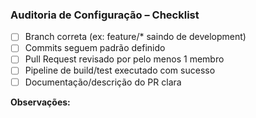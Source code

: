 ### Auditoria de Configuração – Checklist

- [ ] Branch correta (ex: feature/* saindo de development)
- [ ] Commits seguem padrão definido
- [ ] Pull Request revisado por pelo menos 1 membro
- [ ] Pipeline de build/test executado com sucesso
- [ ] Documentação/descrição do PR clara

**Observações:**
